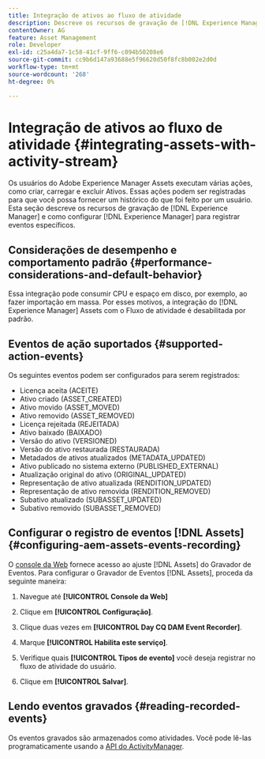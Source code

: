 ```yaml
---
title: Integração de ativos ao fluxo de atividade
description: Descreve os recursos de gravação de [!DNL Experience Manager] and how to configure [!DNL Experience Manager] para registrar eventos específicos.
contentOwner: AG
feature: Asset Management
role: Developer
exl-id: c25a4da7-1c58-41cf-9ff6-c094b50208e6
source-git-commit: cc9b6d147a93688e5f96620d50f8fc8b002e2d0d
workflow-type: tm+mt
source-wordcount: '268'
ht-degree: 0%

---
```


# Integração de ativos ao fluxo de atividade {#integrating-assets-with-activity-stream}

Os usuários do Adobe Experience Manager Assets executam várias ações, como criar, carregar e excluir Ativos. Essas ações podem ser registradas para que você possa fornecer um histórico do que foi feito por um usuário. Esta seção descreve os recursos de gravação de [!DNL Experience Manager] e como configurar [!DNL Experience Manager] para registrar eventos específicos.

## Considerações de desempenho e comportamento padrão {#performance-considerations-and-default-behavior}

Essa integração pode consumir CPU e espaço em disco, por exemplo, ao fazer importação em massa. Por esses motivos, a integração do [!DNL Experience Manager] Assets com o Fluxo de atividade é desabilitada por padrão.

## Eventos de ação suportados {#supported-action-events}

Os seguintes eventos podem ser configurados para serem registrados:

* Licença aceita (ACEITE)
* Ativo criado (ASSET_CREATED)
* Ativo movido (ASSET_MOVED)
* Ativo removido (ASSET_REMOVED)
* Licença rejeitada (REJEITADA)
* Ativo baixado (BAIXADO)
* Versão do ativo (VERSIONED)
* Versão do ativo restaurada (RESTAURADA)
* Metadados de ativos atualizados (METADATA_UPDATED)
* Ativo publicado no sistema externo (PUBLISHED_EXTERNAL)
* Atualização original do ativo (ORIGINAL_UPDATED)
* Representação de ativo atualizada (RENDITION_UPDATED)
* Representação de ativo removida (RENDITION_REMOVED)
* Subativo atualizado (SUBASSET_UPDATED)
* Subativo removido (SUBASSET_REMOVED)

## Configurar o registro de eventos [!DNL Assets] {#configuring-aem-assets-events-recording}

O [console da Web](/help/sites-deploying/configuring-osgi.md) fornece acesso ao ajuste [!DNL Assets] do Gravador de Eventos. Para configurar o Gravador de Eventos [!DNL Assets], proceda da seguinte maneira:

1. Navegue até **[!UICONTROL Console da Web]**

1. Clique em **[!UICONTROL Configuração]**.

1. Clique duas vezes em **[!UICONTROL Day CQ DAM Event Recorder]**.

1. Marque **[!UICONTROL Habilita este serviço]**.

1. Verifique quais **[!UICONTROL Tipos de evento]** você deseja registrar no fluxo de atividade do usuário.

1. Clique em **[!UICONTROL Salvar]**.

## Lendo eventos gravados {#reading-recorded-events}

Os eventos gravados são armazenados como atividades. Você pode lê-las programaticamente usando a [API do ActivityManager](https://helpx.adobe.com/experience-manager/6-4/sites/developing/using/reference-materials/javadoc/com/adobe/granite/activitystreams/ActivityManager.html).
